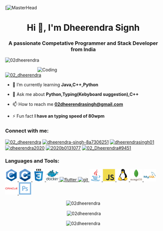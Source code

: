 [![MasterHead](https://wallpaperaccess.com/full/4712240.jpg)
<h1 align="center">Hi 👋, I'm Dheerendra Signh</h1>
<h3 align="center">A passionate Competative Programmer and Stack Developer from India</h3>


<p align="left"> <img src="https://komarev.com/ghpvc/?username=02dheerendra&label=Profile%20views&color=0e75b6&style=flat" alt="02dheerendra" /> </p>

<img align="right" alt="Coding" width="400" src="https://giffiles.alphacoders.com/207/207963.gif">
<p align="left"> <a href="https://twitter.com/02_dheerendra" target="blank"><img src="https://img.shields.io/twitter/follow/02_dheerendra?logo=twitter&style=for-the-badge" alt="02_dheerendra" /></a> </p>

- 🌱 I’m currently learning **Java,C++,Python**

- 💬 Ask me about **Python,Typing(Kebyboard suggestion),C++**

- 📫 How to reach me **02dheerendrasingh@gmail.com**

- ⚡ Fun fact **I have an typing speed of 80wpm**

<h3 align="left">Connect with me:</h3>
<p align="left">
<a href="https://twitter.com/02_dheerendra" target="blank"><img align="center" src="https://raw.githubusercontent.com/rahuldkjain/github-profile-readme-generator/master/src/images/icons/Social/twitter.svg" alt="02_dheerendra" height="30" width="40" /></a>
<a href="https://linkedin.com/in/dheerendra-singh-8a7306251" target="blank"><img align="center" src="https://raw.githubusercontent.com/rahuldkjain/github-profile-readme-generator/master/src/images/icons/Social/linked-in-alt.svg" alt="dheerendra-singh-8a7306251" height="30" width="40" /></a>
<a href="https://kaggle.com/dheerendrasingh01" target="blank"><img align="center" src="https://raw.githubusercontent.com/rahuldkjain/github-profile-readme-generator/master/src/images/icons/Social/kaggle.svg" alt="dheerendrasingh01" height="30" width="40" /></a>
<a href="https://www.codechef.com/users/dheerendra2020" target="blank"><img align="center" src="https://cdn.jsdelivr.net/npm/simple-icons@3.1.0/icons/codechef.svg" alt="dheerendra2020" height="30" width="40" /></a>
<a href="https://www.hackerrank.com/2020b0131077" target="blank"><img align="center" src="https://raw.githubusercontent.com/rahuldkjain/github-profile-readme-generator/master/src/images/icons/Social/hackerrank.svg" alt="2020b0131077" height="30" width="40" /></a>
<a href="https://discord.gg/02_Dheerendra#9451" target="blank"><img align="center" src="https://raw.githubusercontent.com/rahuldkjain/github-profile-readme-generator/master/src/images/icons/Social/discord.svg" alt="02_Dheerendra#9451" height="30" width="40" /></a>
</p>

<h3 align="left">Languages and Tools:</h3>
<p align="left">  <a href="https://www.cprogramming.com/" target="_blank" rel="noreferrer"> <img src="https://raw.githubusercontent.com/devicons/devicon/master/icons/c/c-original.svg" alt="c" width="40" height="40"/> </a> <a href="https://www.w3schools.com/cpp/" target="_blank" rel="noreferrer"> <img src="https://raw.githubusercontent.com/devicons/devicon/master/icons/cplusplus/cplusplus-original.svg" alt="cplusplus" width="40" height="40"/> </a> <a href="https://www.w3schools.com/css/" target="_blank" rel="noreferrer"> <img src="https://raw.githubusercontent.com/devicons/devicon/master/icons/css3/css3-original-wordmark.svg" alt="css3" width="40" height="40"/> </a> <a href="https://www.docker.com/" target="_blank" rel="noreferrer"> <img src="https://raw.githubusercontent.com/devicons/devicon/master/icons/docker/docker-original-wordmark.svg" alt="docker" width="40" height="40"/> </a> <a href="https://flutter.dev" target="_blank" rel="noreferrer"> <img src="https://www.vectorlogo.zone/logos/flutterio/flutterio-icon.svg" alt="flutter" width="40" height="40"/> </a> <a href="https://git-scm.com/" target="_blank" rel="noreferrer"> <img src="https://www.vectorlogo.zone/logos/git-scm/git-scm-icon.svg" alt="git" width="40" height="40"/> </a> <a href="https://www.java.com" target="_blank" rel="noreferrer"> <img src="https://raw.githubusercontent.com/devicons/devicon/master/icons/java/java-original.svg" alt="java" width="40" height="40"/> </a> <a href="https://developer.mozilla.org/en-US/docs/Web/JavaScript" target="_blank" rel="noreferrer"> <img src="https://raw.githubusercontent.com/devicons/devicon/master/icons/javascript/javascript-original.svg" alt="javascript" width="40" height="40"/> </a></a> <a href="https://www.linux.org/" target="_blank" rel="noreferrer"> <img src="https://raw.githubusercontent.com/devicons/devicon/master/icons/linux/linux-original.svg" alt="linux" width="40" height="40"/> </a> <a href="https://www.mongodb.com/" target="_blank" rel="noreferrer"> <img src="https://raw.githubusercontent.com/devicons/devicon/master/icons/mongodb/mongodb-original-wordmark.svg" alt="mongodb" width="40" height="40"/> </a> <a href="https://www.mysql.com/" target="_blank" rel="noreferrer"> <img src="https://raw.githubusercontent.com/devicons/devicon/master/icons/mysql/mysql-original-wordmark.svg" alt="mysql" width="40" height="40"/> </a> <a href="https://www.oracle.com/" target="_blank" rel="noreferrer"> <img src="https://raw.githubusercontent.com/devicons/devicon/master/icons/oracle/oracle-original.svg" alt="oracle" width="40" height="40"/> </a> <a href="https://www.photoshop.com/en" target="_blank" rel="noreferrer"> <img src="https://raw.githubusercontent.com/devicons/devicon/master/icons/photoshop/photoshop-line.svg" alt="photoshop" width="40" height="40"/> </a>  </p>

<p align="center"><img align="center" src="https://github-readme-stats.vercel.app/api/top-langs?username=02dheerendra&show_icons=true&locale=en&layout=compact" alt="02dheerendra" /></p>

<p align="center">&nbsp;<img align="center" src="https://github-readme-stats.vercel.app/api?username=02dheerendra&show_icons=true&locale=en" alt="02dheerendra" /></p>

<p align="center"><img align="center" src="https://github-readme-streak-stats.herokuapp.com/?user=02dheerendra&" alt="02dheerendra" /></p>
